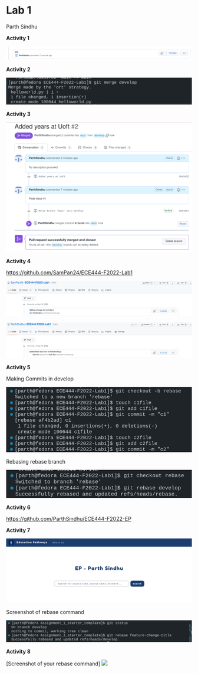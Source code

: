 # Lab 1

Parth Sindhu

**Activity 1**

![github commit](images/github_act1.png)

**Activity 2**

![merge commit](images/act2.png)

**Activity 3**

![pr merge](images/act3.png)

**Activity 4**

https://github.com/SamPan24/ECE444-F2022-Lab1

![Screenshot of the commit you made to your teammate's repo](images/act4.png)

![Screenshot of the commit your teammate made to your repo](images/act4_2.png)

**Activity 5**

Making Commits in develop

![](images/act5_2.png)

Rebasing rebase branch

![](images/act5_1.png)

**Activity 6**

https://github.com/ParthSindhu/ECE444-F2022-EP

**Activity 7**

![](images/act7.png)

Screenshot of rebase command

![](images/act7_1.png)


**Activity 8**

[Screenshot of your rebase command]
![](images/Activity8.png)

